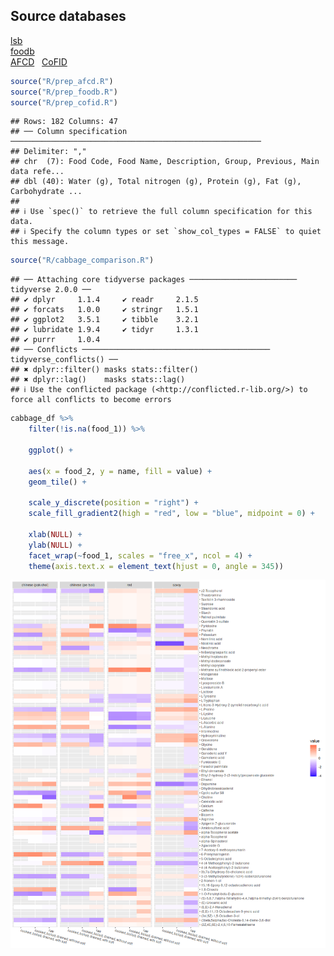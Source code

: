 
## Source databases

[lsb](https://www.leibniz-lsb.de/en/research/technology-facilities/databases)  
[foodb](https://foodb.ca/)  
[AFCD](https://www.foodstandards.gov.au/science-data/monitoringnutrients/afcd/australian-food-composition-database-download-excel-files#nutrient)
 
[CoFID](https://www.gov.uk/government/publications/composition-of-foods-integrated-dataset-cofid)

``` r
source("R/prep_afcd.R")
source("R/prep_foodb.R")
source("R/prep_cofid.R")
```

    ## Rows: 182 Columns: 47
    ## ── Column specification ────────────────────────────────────────────────────────
    ## Delimiter: ","
    ## chr  (7): Food Code, Food Name, Description, Group, Previous, Main data refe...
    ## dbl (40): Water (g), Total nitrogen (g), Protein (g), Fat (g), Carbohydrate ...
    ## 
    ## ℹ Use `spec()` to retrieve the full column specification for this data.
    ## ℹ Specify the column types or set `show_col_types = FALSE` to quiet this message.

``` r
source("R/cabbage_comparison.R")
```

    ## ── Attaching core tidyverse packages ──────────────────────── tidyverse 2.0.0 ──
    ## ✔ dplyr     1.1.4     ✔ readr     2.1.5
    ## ✔ forcats   1.0.0     ✔ stringr   1.5.1
    ## ✔ ggplot2   3.5.1     ✔ tibble    3.2.1
    ## ✔ lubridate 1.9.4     ✔ tidyr     1.3.1
    ## ✔ purrr     1.0.4     
    ## ── Conflicts ────────────────────────────────────────── tidyverse_conflicts() ──
    ## ✖ dplyr::filter() masks stats::filter()
    ## ✖ dplyr::lag()    masks stats::lag()
    ## ℹ Use the conflicted package (<http://conflicted.r-lib.org/>) to force all conflicts to become errors

``` r
cabbage_df %>%
    filter(!is.na(food_1)) %>%

    ggplot() +

    aes(x = food_2, y = name, fill = value) +
    geom_tile() +

    scale_y_discrete(position = "right") +
    scale_fill_gradient2(high = "red", low = "blue", midpoint = 0) +

    xlab(NULL) + 
    ylab(NULL) + 
    facet_wrap(~food_1, scales = "free_x", ncol = 4) +
    theme(axis.text.x = element_text(hjust = 0, angle = 345))
```

![](README_files/figure-gfm/plot_cabbages-1.png)<!-- -->
